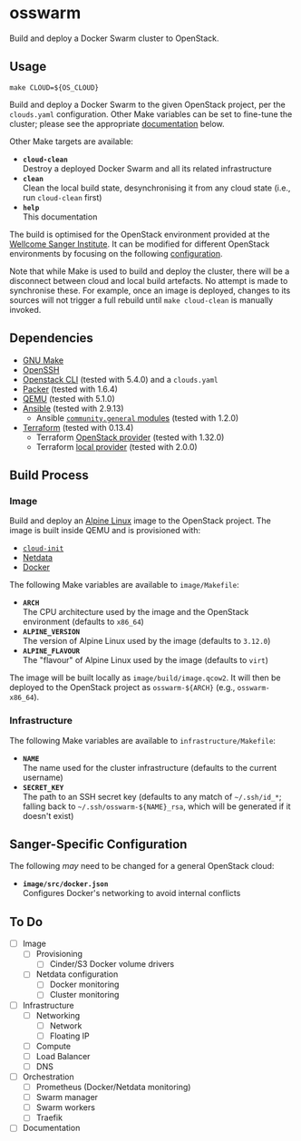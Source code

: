 # osswarm

Build and deploy a Docker Swarm cluster to OpenStack.

## Usage

    make CLOUD=${OS_CLOUD}

Build and deploy a Docker Swarm to the given OpenStack project, per the
`clouds.yaml` configuration. Other Make variables can be set to
fine-tune the cluster; please see the appropriate
[documentation](#build-process) below.

Other Make targets are available:

* **`cloud-clean`** \
  Destroy a deployed Docker Swarm and all its related infrastructure
* **`clean`** \
  Clean the local build state, desynchronising it from any cloud state
  (i.e., run `cloud-clean` first)
* **`help`** \
  This documentation

The build is optimised for the OpenStack environment provided at the
[Wellcome Sanger Institute][sanger]. It can be modified for different
OpenStack environments by focusing on the following
[configuration](#sanger-specific-configuration).

Note that while Make is used to build and deploy the cluster, there will
be a disconnect between cloud and local build artefacts. No attempt is
made to synchronise these. For example, once an image is deployed,
changes to its sources will not trigger a full rebuild until `make
cloud-clean` is manually invoked.

<!-- ## Monitoring -->

## Dependencies

* [GNU Make][make]
* [OpenSSH][openssh]
* [Openstack CLI][openstack-cli] (tested with 5.4.0) and a `clouds.yaml`
* [Packer][packer] (tested with 1.6.4)
* [QEMU][qemu] (tested with 5.1.0)
* [Ansible][ansible] (tested with 2.9.13)
  * Ansible [`community.general` modules][ansible-modules] (tested with
    1.2.0)
* [Terraform][terraform] (tested with 0.13.4)
  * Terraform [OpenStack provider][terraform-openstack] (tested with
    1.32.0)
  * Terraform [local provider][terraform-local] (tested with 2.0.0)

## Build Process

### Image

Build and deploy an [Alpine Linux][alpine] image to the OpenStack
project. The image is built inside QEMU and is provisioned with:

* [`cloud-init`][cloud-init]
* [Netdata][netdata]
* [Docker][docker]

The following Make variables are available to `image/Makefile`:

* **`ARCH`** \
  The CPU architecture used by the image and the OpenStack environment
  (defaults to `x86_64`)
* **`ALPINE_VERSION`** \
  The version of Alpine Linux used by the image (defaults to `3.12.0`)
* **`ALPINE_FLAVOUR`** \
  The "flavour" of Alpine Linux used by the image (defaults to `virt`)

The image will be built locally as `image/build/image.qcow2`. It will
then be deployed to the OpenStack project as `osswarm-${ARCH}` (e.g.,
`osswarm-x86_64`).

### Infrastructure

The following Make variables are available to `infrastructure/Makefile`:

* **`NAME`** \
  The name used for the cluster infrastructure (defaults to the current
  username)
* **`SECRET_KEY`** \
  The path to an SSH secret key (defaults to any match of `~/.ssh/id_*`;
  falling back to `~/.ssh/osswarm-${NAME}_rsa`, which will be generated
  if it doesn't exist)

<!-- ### Orchestration -->

## Sanger-Specific Configuration

The following *may* need to be changed for a general OpenStack cloud:

* **`image/src/docker.json`** \
  Configures Docker's networking to avoid internal conflicts

## To Do

- [ ] Image
  - [ ] Provisioning
    - [ ] Cinder/S3 Docker volume drivers
  - [ ] Netdata configuration
    - [ ] Docker monitoring
    - [ ] Cluster monitoring
- [ ] Infrastructure
  - [ ] Networking
    - [ ] Network
    - [ ] Floating IP
  - [ ] Compute
  - [ ] Load Balancer
  - [ ] DNS
- [ ] Orchestration
  - [ ] Prometheus (Docker/Netdata monitoring)
  - [ ] Swarm manager
  - [ ] Swarm workers
  - [ ] Traefik
- [ ] Documentation

<!-- References -->
[alpine]:              https://alpinelinux.org/
[ansible-modules]:     https://galaxy.ansible.com/community/general
[ansible]:             https://www.ansible.com/
[cloud-init]:          https://cloud-init.io/
[docker]:              https://www.docker.com/
[make]:                https://www.gnu.org/software/make
[netdata]:             https://www.netdata.cloud/
[openssh]:             https://www.openssh.com/
[openstack-cli]:       https://docs.openstack.org/python-openstackclient
[packer]:              https://www.packer.io/
[qemu]:                https://www.qemu.org/
[sanger]:              https://www.sanger.ac.uk/
[terraform]:           https://www.terraform.io/
[terraform-local]:     https://www.terraform.io/docs/providers/local/index.html
[terraform-openstack]: https://registry.terraform.io/providers/terraform-provider-openstack/openstack

